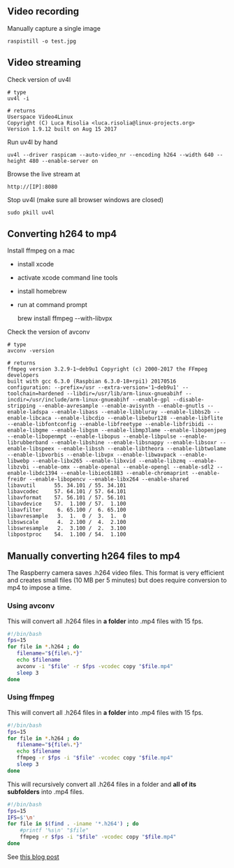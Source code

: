 ## Video recording

Manually capture a single image

```
raspistill -o test.jpg
```

## Video streaming

Check version of uv4l

	# type
	uv4l -i
	
	# returns
	Userspace Video4Linux
	Copyright (C) Luca Risolia <luca.risolia@linux-projects.org>
	Version 1.9.12 built on Aug 15 2017


Run uv4l by hand

```
uv4l --driver raspicam --auto-video_nr --encoding h264 --width 640 --height 480 --enable-server on
```

Browse the live stream at

```
http://[IP]:8080
```

Stop uv4l (make sure all browser windows are closed)

```
sudo pkill uv4l
```

## Converting h264 to mp4

Install ffmpeg on a mac

- install xcode
- activate xcode command line tools
- install homebrew
- run at command prompt

    brew install ffmpeg --with-libvpx
    
Check the version of avconv

	# type
	avconv -version

	# returns
	ffmpeg version 3.2.9-1~deb9u1 Copyright (c) 2000-2017 the FFmpeg developers
	built with gcc 6.3.0 (Raspbian 6.3.0-18+rpi1) 20170516
	configuration: --prefix=/usr --extra-version='1~deb9u1' --toolchain=hardened --libdir=/usr/lib/arm-linux-gnueabihf --incdir=/usr/include/arm-linux-gnueabihf --enable-gpl --disable-stripping --enable-avresample --enable-avisynth --enable-gnutls --enable-ladspa --enable-libass --enable-libbluray --enable-libbs2b --enable-libcaca --enable-libcdio --enable-libebur128 --enable-libflite --enable-libfontconfig --enable-libfreetype --enable-libfribidi --enable-libgme --enable-libgsm --enable-libmp3lame --enable-libopenjpeg --enable-libopenmpt --enable-libopus --enable-libpulse --enable-librubberband --enable-libshine --enable-libsnappy --enable-libsoxr --enable-libspeex --enable-libssh --enable-libtheora --enable-libtwolame --enable-libvorbis --enable-libvpx --enable-libwavpack --enable-libwebp --enable-libx265 --enable-libxvid --enable-libzmq --enable-libzvbi --enable-omx --enable-openal --enable-opengl --enable-sdl2 --enable-libdc1394 --enable-libiec61883 --enable-chromaprint --enable-frei0r --enable-libopencv --enable-libx264 --enable-shared
	libavutil      55. 34.101 / 55. 34.101
	libavcodec     57. 64.101 / 57. 64.101
	libavformat    57. 56.101 / 57. 56.101
	libavdevice    57.  1.100 / 57.  1.100
	libavfilter     6. 65.100 /  6. 65.100
	libavresample   3.  1.  0 /  3.  1.  0
	libswscale      4.  2.100 /  4.  2.100
	libswresample   2.  3.100 /  2.  3.100
	libpostproc    54.  1.100 / 54.  1.100



## Manually converting h264 files to mp4

The Raspberry camera saves .h264 video files. This format is very efficient and creates small files (10 MB per 5 minutes) but does require conversion to mp4 to impose a time.

### Using avconv

This will convert all .h264 files in **a folder** into .mp4 files with 15 fps.

```bash
#!/bin/bash
fps=15
for file in *.h264 ; do
   filename="${file%.*}"
   echo $filename
   avconv -i "$file" -r $fps -vcodec copy "$file.mp4"
   sleep 3
done
```

### Using ffmpeg

This will convert all .h264 files in **a folder** into .mp4 files with 15 fps.

```bash
#!/bin/bash
fps=15
for file in *.h264 ; do
   filename="${file%.*}"
   echo $filename
   ffmpeg -r $fps -i "$file" -vcodec copy "$file.mp4"
   sleep 3
done
```

This will recursively convert all .h264 files in a folder and **all of its subfolders** into .mp4 files.

```bash
#!/bin/bash
fps=15
IFS=$'\n'
for file in $(find . -iname '*.h264') ; do
	#printf '%s\n' "$file"
	ffmpeg -r $fps -i "$file" -vcodec copy "$file.mp4"
done
```

See [this blog post][6]




[6]: http://blog.cudmore.io/post/2017/11/01/libav-for-ffmpeg/
